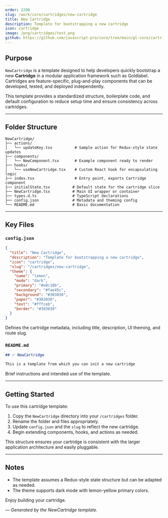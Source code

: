 ```yaml
---
order: 2200
slug: /work/core/cartridges/new-cartridge
title: New Cartridge
description: Template for bootstrapping a new cartridge
icon: cartridge
image: /png/cartridges/test.png
github: https://github.com/javascript-pro/core/tree/main/gl-core/cartridges/NewCartridge
---
```


## Purpose

`NewCartridge` is a template designed to help developers quickly bootstrap a new **Cartridge** in a modular application framework such as Goldlabel. Cartridges are feature-specific, plug-and-play components that can be developed, tested, and deployed independently.

This template provides a standardized structure, boilerplate code, and default configuration to reduce setup time and ensure consistency across cartridges.

---

## Folder Structure

```
NewCartridge/
├── actions/
│   └── updateKey.tsx          # Sample action for Redux-style state updates
├── components/
│   └── NewComponent.tsx       # Example component ready to render
├── hooks/
│   └── useNewCartridge.tsx    # Custom React hook for encapsulating logic
├── index.tsx                  # Entry point, exports Cartridge component
├── initialState.tsx          # Default state for the cartridge slice
├── NewCartridge.tsx          # Main UI wrapper or container
├── types.d.ts                # TypeScript declarations
├── config.json               # Metadata and theming config
└── README.md                 # Basic documentation
```

---

## Key Files

### `config.json`

```json
{
  "title": "New Cartridge",
  "description": "Template for bootstrapping a new cartridge",
  "icon": "cartridge",
  "slug": "/cartridges/new-cartridge",
  "theme": {
    "name": "lemon",
    "mode": "dark",
    "primary": "#e8c10b",
    "secondary": "#fae45c",
    "background": "#303030",
    "paper": "#303030",
    "text": "#fffceb",
    "border": "#303030"
  }
}
```

Defines the cartridge metadata, including title, description, UI theming, and route slug.

### `README.md`

```md
## ✅ NewCartridge

This is a template from which you can init a new cartridge
```

Brief instructions and intended use of the template.

---

## Getting Started

To use this cartridge template:

1. Copy the `NewCartridge` directory into your `/cartridges` folder.
2. Rename the folder and files appropriately.
3. Update `config.json` and the `slug` to reflect the new cartridge.
4. Begin extending components, hooks, and actions as needed.

This structure ensures your cartridge is consistent with the larger application architecture and easily pluggable.

---

## Notes

- The template assumes a Redux-style state structure but can be adapted as needed.
- The theme supports dark mode with lemon-yellow primary colors.

Enjoy building your cartridge.

—
_Generated by the NewCartridge template._
